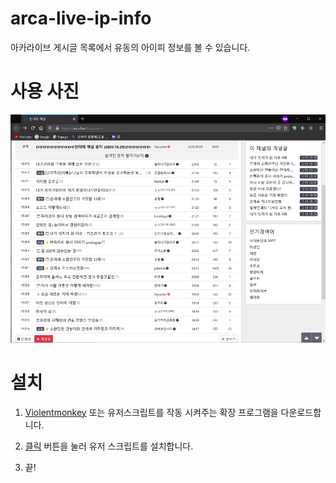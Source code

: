 # arca-live-ip-info

아카라이브 게시글 목록에서 유동의 아이피 정보를 볼 수 있습니다.

# 사용 사진

![사진](https://raw.githubusercontent.com/green1052/arca-live-ip-info/main/example.png)

# 설치

1. [Violentmonkey](https://violentmonkey.github.io/get-it/) 또는 유저스크립트를 작동 시켜주는 확장 프로그램을 다운로드합니다.

2. [클릭](https://raw.githubusercontent.com/green1052/arca-live-ip-info/main/arca-live-ip-info.user.js) 버튼을 눌러 유저 스크립트를 설치합니다.

3. 끝!
